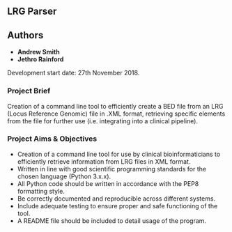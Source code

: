 ## LRG Parser

## Authors

- **Andrew Smith**
- **Jethro Rainford**

Development start date: 27th November 2018.


### Project Brief

Creation of a command line tool to efficiently create a BED file from an LRG (Locus Reference Genomic) file in .XML 
format, retrieving specific elements from the file for further use (i.e. integrating into a clinical pipeline).

### Project Aims & Objectives

- Creation of a command line tool for use by clinical bioinformaticians to efficiently retrieve information from LRG 
  files in XML format.
- Written in line with good scientific programming standards for the chosen language (Python 3.x.x).
- All Python code should be written in accordance with the PEP8 formatting style.
- Be correctly documented and reproducible across different systems.
- Include adequate testing to ensure proper and safe functioning of the tool.
- A README file should be included to detail usage of the program.


